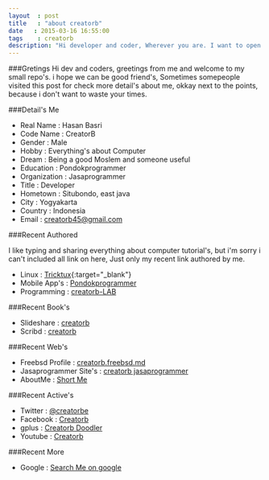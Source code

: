 ```yaml
---
layout	: post
title	: "about creatorb"
date   : 2015-03-16 16:55:00
tags	: creatorb
description: "Hi developer and coder, Wherever you are. I want to open less my mask by introducing my self, yes it's real me ;) creatorb was here"
---
```


###Gretings
Hi dev and coders, greetings from me and welcome to my small repo's.
i hope we can be good friend's, Sometimes somepeople visited this post for check more detail's about me, okkay next to the points, because i don't want to waste your times.

###Detail's Me

* Real Name	: Hasan Basri
* Code Name	: CreatorB
* Gender	: Male
* Hobby		: Everything's about Computer
* Dream		: Being a good Moslem and someone useful
* Education	: Pondokprogrammer
* Organization	: Jasaprogrammer
* Title		: Developer
* Hometown	: Situbondo, east java
* City		: Yogyakarta
* Country 	: Indonesia
* Email		: creatorb45@gmail.com

###Recent Authored

I like typing and sharing everything about computer tutorial's, but i'm sorry i can't included all link on here, Just only my recent link authored by me.

* Linux		: [Tricktux](http://tricktux.blogspot.com){:target="_blank"}
* Mobile App's	: [Pondokprogrammer](http://pondokprogrammer.com/blog/author/creatorb)
* Programming	: [creatorb-LAB](http://creatorb-lab.blogspot.com)

###Recent Book's

* Slideshare	: [creatorb](http://www.slideshare.net/creatorb)
* Scribd	: [creatorb](http://www.scribd.com/creatorb)

###Recent Web's

* Freebsd Profile	: [creatorb.freebsd.md](http://creatorb.freebsd.md)
* Jasaprogrammer Site's : [creatorb jasaprogrammer](http://creatorb.jasaprogrammer.com)
* AboutMe		: [Short Me](http://about.me/creatorb)

###Recent Active's

* Twitter	: [@creatorbe](http://twitter.com/creatorbe)
* Facebook	: [Creatorb](http://facebook.com/creatorbe)
* gplus		: [Creatorb Doodler](https://plus.google.com/118116077271759320582)
* Youtube	: [Creatorb](https://www.youtube.com/channel/UCbyEh3nQ0H_7-P5ukcZyUvg)

###Recent More

* Google	: [Search Me on google](https://www.google.com/search?q=creatorb)
